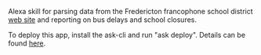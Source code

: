 Alexa skill for parsing data from the Fredericton francophone school district [web site](https://francophonesud.nbed.nb.ca/retards-et-fermetures) and reporting on bus delays and school closures.

To deploy this app, install the ask-cli and run "ask deploy". Details can be found [here](https://developer.amazon.com/en-US/docs/alexa/smapi/quick-start-alexa-skills-kit-command-line-interface.html).
